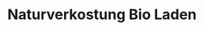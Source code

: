 ---
title: "Naturverkostung Bio Laden"
url: /kematen-an-der-ybbs/naturverkostung-bio-laden/
shop: Supermarkt
---